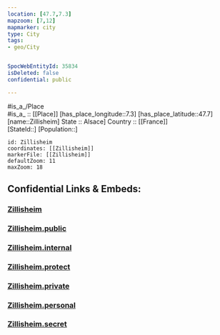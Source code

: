 ```yaml
---
location: [47.7,7.3] 
mapzoom: [7,12] 
mapmarker: city 
type: City
tags:
- geo/City


SpocWebEntityId: 35834
isDeleted: false
confidential: public

---
```

#is_a_/Place  
#is_a_ :: [[Place]] 
[has_place_longitude::7.3] 
[has_place_latitude::47.7] 
[name::Zillisheim] 
State :: Alsace] 
Country :: [[France]]  
[StateId::] 
[Population::] 



```leaflet
id: Zillisheim
coordinates: [[Zillisheim]] 
markerFile: [[Zillisheim]] 
defaultZoom: 11 
maxZoom: 18
```


## Confidential Links & Embeds: 

### [Zillisheim](/_Standards/Earth/Continent/Europe/Europe~West/France/regions~France/Grand_Est/departments~Grand_Est/Haut-Rhin/communes~Haut-Rhin/Mulhouse/cities~Mulhouse/Zillisheim.md) 

### [Zillisheim.public](/_public/Earth/Continent/Europe/Europe~West/France/regions~France/Grand_Est/departments~Grand_Est/Haut-Rhin/communes~Haut-Rhin/Mulhouse/cities~Mulhouse/Zillisheim.public.md) 

### [Zillisheim.internal](/_internal/Earth/Continent/Europe/Europe~West/France/regions~France/Grand_Est/departments~Grand_Est/Haut-Rhin/communes~Haut-Rhin/Mulhouse/cities~Mulhouse/Zillisheim.internal.md) 

### [Zillisheim.protect](/_protect/Earth/Continent/Europe/Europe~West/France/regions~France/Grand_Est/departments~Grand_Est/Haut-Rhin/communes~Haut-Rhin/Mulhouse/cities~Mulhouse/Zillisheim.protect.md) 

### [Zillisheim.private](/_private/Earth/Continent/Europe/Europe~West/France/regions~France/Grand_Est/departments~Grand_Est/Haut-Rhin/communes~Haut-Rhin/Mulhouse/cities~Mulhouse/Zillisheim.private.md) 

### [Zillisheim.personal](/_personal/Earth/Continent/Europe/Europe~West/France/regions~France/Grand_Est/departments~Grand_Est/Haut-Rhin/communes~Haut-Rhin/Mulhouse/cities~Mulhouse/Zillisheim.personal.md) 

### [Zillisheim.secret](/_secret/Earth/Continent/Europe/Europe~West/France/regions~France/Grand_Est/departments~Grand_Est/Haut-Rhin/communes~Haut-Rhin/Mulhouse/cities~Mulhouse/Zillisheim.secret.md)

